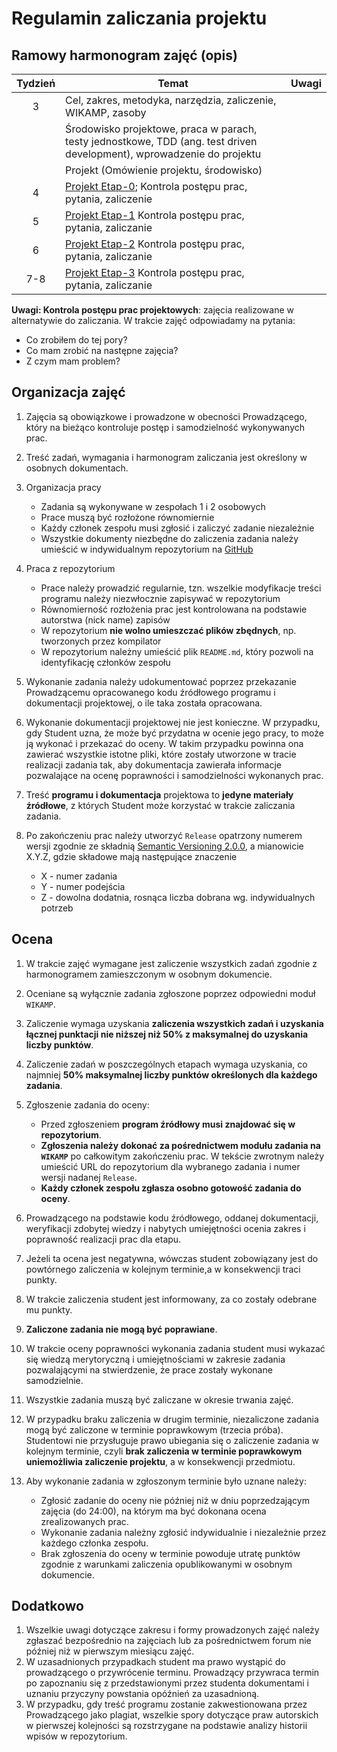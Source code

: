 # Regulamin zaliczania projektu

## Ramowy harmonogram zajęć (opis)

| Tydzień | Temat                                                                                                                  | Uwagi |
| :-----: | ---------------------------------------------------------------------------------------------------------------------- | ----- |
|    3    | Cel, zakres, metodyka, narzędzia, zaliczenie, WIKAMP, zasoby                                                           |       |
|         | Środowisko projektowe, praca w parach, testy jednostkowe, TDD (ang. test driven development), wprowadzenie do projektu |       |
|         | Projekt (Omówienie projektu, środowisko)                                                                               |       |
|    4    | [Projekt Etap-0][TworzenieRepozytorium]; Kontrola postępu prac, pytania, zaliczenie                                    |       |
|    5    | [Projekt Etap-1][Etap1] Kontrola postępu prac, pytania, zaliczanie                                                     |       |
|    6    | [Projekt Etap-2][Etap2] Kontrola postępu prac, pytania, zaliczanie                                                     |       |
|   7-8   | [Projekt Etap-3][Etap3] Kontrola postępu prac, pytania, zaliczanie                                                     |       |

[TworzenieRepozytorium]:https://ftims.edu.p.lodz.pl/mod/assign/view.php?id=73262
[Etap1]:https://ftims.edu.p.lodz.pl/mod/assign/view.php?id=73857
[Etap2]:https://ftims.edu.p.lodz.pl/mod/assign/view.php?id=76009
[Etap3]:https://ftims.edu.p.lodz.pl/mod/assign/view.php?id=71180

**Uwagi: Kontrola postępu prac projektowych**: zajęcia realizowane w alternatywie do zaliczania. W trakcie zajęć odpowiadamy na pytania:

- Co zrobiłem do tej pory?
- Co mam zrobić na następne zajęcia?
- Z czym mam problem?

## Organizacja zajęć

1. Zajęcia są obowiązkowe i prowadzone w obecności Prowadzącego, który na bieżąco kontroluje postęp i samodzielność wykonywanych prac.
1. Treść zadań, wymagania i harmonogram zaliczania jest określony w osobnych dokumentach.
1. Organizacja pracy
   - Zadania są wykonywane w zespołach 1 i 2 osobowych
   - Prace muszą być rozłożone równomiernie
   - Każdy członek zespołu musi zgłosić i zaliczyć zadanie niezależnie
   - Wszystkie dokumenty niezbędne do zaliczenia zadania należy umieścić w indywidualnym repozytorium na [GitHub](https://github.com/)

1. Praca z repozytorium

   - Prace należy prowadzić regularnie, tzn. wszelkie modyfikacje treści programu należy niezwłocznie zapisywać w repozytorium
   - Równomierność rozłożenia prac jest kontrolowana na podstawie autorstwa (nick name) zapisów
   - W repozytorium **nie wolno umieszczać plików zbędnych**, np. tworzonych przez kompilator
   - W repozytorium należny umieścić plik `README.md`, który pozwoli na identyfikację członków zespołu

1. Wykonanie zadania należy udokumentować poprzez przekazanie Prowadzącemu opracowanego kodu źródłowego programu i dokumentacji projektowej, o ile taka została opracowana.
1. Wykonanie dokumentacji projektowej nie jest konieczne. W przypadku, gdy Student uzna, że może być przydatna w ocenie jego pracy, to może ją wykonać i przekazać do oceny. W takim przypadku powinna ona zawierać wszystkie istotne pliki, które zostały utworzone w tracie realizacji zadania tak, aby dokumentacja zawierała informacje pozwalające na ocenę poprawności i samodzielności wykonanych prac.
1. Treść **programu i dokumentacja** projektowa to **jedyne materiały źródłowe**, z których Student może korzystać w trakcie zaliczania zadania.
1. Po zakończeniu prac należy utworzyć `Release` opatrzony numerem wersji zgodnie ze składnią [Semantic Versioning 2.0.0](https://semver.org/), a mianowicie X.Y.Z, gdzie składowe mają następujące znaczenie
   - X - numer zadania
   - Y - numer podejścia
   - Z - dowolna dodatnia, rosnąca liczba dobrana wg. indywidualnych potrzeb

## Ocena

1. W trakcie zajęć wymagane jest zaliczenie wszystkich zadań zgodnie z harmonogramem zamieszczonym w osobnym dokumencie.
1. Oceniane są wyłącznie zadania zgłoszone poprzez odpowiedni moduł `WIKAMP`.
1. Zaliczenie wymaga uzyskania **zaliczenia wszystkich zadań i uzyskania łącznej punktacji nie niższej niż 50% z maksymalnej do uzyskania liczby punktów**.
1. Zaliczenie zadań w poszczególnych etapach wymaga uzyskania, co najmniej **50% maksymalnej liczby punktów określonych dla każdego zadania**.
1. Zgłoszenie zadania do oceny:

   - Przed zgłoszeniem **program źródłowy musi znajdować się w repozytorium**.
   - **Zgłoszenia należy dokonać za pośrednictwem modułu zadania na `WIKAMP`** po całkowitym zakończeniu prac. W tekście zwrotnym należy umieścić URL do repozytorium dla wybranego zadania i numer wersji nadanej `Release`.
   - **Każdy członek zespołu zgłasza osobno gotowość zadania do oceny**.

1. Prowadzącego na podstawie kodu źródłowego, oddanej dokumentacji, weryfikacji zdobytej wiedzy i nabytych umiejętności ocenia zakres i poprawność realizacji prac dla etapu.
1. Jeżeli ta ocena jest negatywna, wówczas student zobowiązany jest do powtórnego zaliczenia w kolejnym terminie,a w konsekwencji traci punkty.
1. W trakcie zaliczenia student jest informowany, za co zostały odebrane mu punkty.
1. **Zaliczone zadania nie mogą być poprawiane**.
1. W trakcie oceny poprawności wykonania zadania student musi wykazać się wiedzą merytoryczną i umiejętnościami w zakresie zadania pozwalającymi na stwierdzenie, że prace zostały wykonane samodzielnie.
1. Wszystkie zadania muszą być zaliczane w okresie trwania zajęć.
1. W przypadku braku zaliczenia w drugim terminie, niezaliczone zadania mogą być zaliczone w terminie poprawkowym (trzecia próba). Studentowi nie przysługuje prawo ubiegania się o zaliczenie zadania w kolejnym terminie, czyli **brak zaliczenia w terminie poprawkowym uniemożliwia zaliczenie projektu**, a w konsekwencji przedmiotu.
1. Aby wykonanie zadania w zgłoszonym terminie było uznane należy:
   - Zgłosić zadanie do oceny nie później niż w dniu poprzedzającym zajęcia (do 24:00), na którym ma być dokonana ocena zrealizowanych prac.
   - Wykonanie zadania należny zgłosić indywidualnie i niezależnie przez każdego członka zespołu.
   - Brak zgłoszenia do oceny w terminie powoduje utratę punktów zgodnie z warunkami zaliczenia opublikowanymi w osobnym dokumencie.

## Dodatkowo

1. Wszelkie uwagi dotyczące zakresu i formy prowadzonych zajęć należy zgłaszać bezpośrednio na zajęciach lub za pośrednictwem forum nie później niż w pierwszym miesiącu zajęć.
1. W uzasadnionych przypadkach student ma prawo wystąpić do prowadzącego o przywrócenie terminu. Prowadzący przywraca termin po zapoznaniu się z przedstawionymi przez studenta dokumentami i uznaniu przyczyny powstania opóźnień za uzasadnioną.
1. W przypadku, gdy treść programu zostanie zakwestionowana przez Prowadzącego jako plagiat, wszelkie spory dotyczące praw autorskich w pierwszej kolejności są rozstrzygane na podstawie analizy historii wpisów w repozytorium.

